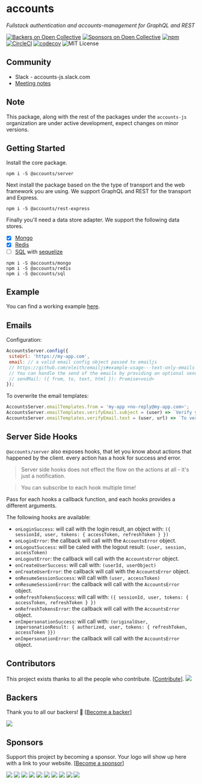 # accounts

*Fullstack authentication and accounts-management for GraphQL and REST*

[![Backers on Open Collective](https://opencollective.com/accounts-js/backers/badge.svg)](#backers)
[![Sponsors on Open Collective](https://opencollective.com/accounts-js/sponsors/badge.svg)](#sponsors)
[![npm](https://img.shields.io/npm/v/@accounts/server.svg?maxAge=2592000)](https://www.npmjs.com/package/@accounts/accounts)
[![CircleCI](https://circleci.com/gh/accounts-js/accounts.svg?style=shield)](https://circleci.com/gh/accounts-js/accounts)
[![codecov](https://codecov.io/gh/accounts-js/accounts/branch/master/graph/badge.svg)](https://codecov.io/gh/accounts-js/accounts)
![MIT License](https://img.shields.io/badge/license-MIT-blue.svg)

## Community

- Slack - accounts-js.slack.com
- [Meeting notes](https://github.com/accounts-js/accounts/blob/master/MEETINGS.md)

## Note

This package, along with the rest of the packages under the `accounts-js` organization are under active development, expect changes on minor versions.

## Getting Started

Install the core package.

```
npm i -S @accounts/server
```

Next install the package based on the the type of transport and the web framework you are using. We support GraphQL and REST for the transport and Express.

```
npm i -S @accounts/rest-express
```

Finally you'll need a data store adapter. We support the following data stores.

- [x] [Mongo](https://github.com/accounts-js/mongo)
- [x] [Redis](https://github.com/accounts-js/redis)
- [ ] [SQL](https://github.com/accounts-js/sql) with [sequelize](http://docs.sequelizejs.com/en/v3/)

```
npm i -S @accounts/mongo
npm i -S @accounts/redis
npm i -S @accounts/sql
```

## Example

You can find a working example [here](https://github.com/accounts-js/examples).

## Emails

Configuration:
```javascript
AccountsServer.config({
 siteUrl: 'https://my-app.com',
 email: // a valid email config object passed to emailjs
 // https://github.com/eleith/emailjs#example-usage---text-only-emails
 // You can handle the send of the emails by providing an optional sendMail function
 // sendMail: ({ from, to, text, html }): Promise<void>
});
```

To overwrite the email templates:
```javascript
AccountsServer.emailTemplates.from = 'my-app <no-reply@my-app.com>';
AccountsServer.emailTemplates.verifyEmail.subject = (user) => `Verify your account email ${user.profile.lastname}`;
AccountsServer.emailTemplates.verifyEmail.text = (user, url) => `To verify your account email please click on this link: ${url}`;
```

## Server Side Hooks

`@accounts/server` also exposes hooks, that let you know about actions that happened by the client. every action has a hook for success and error.

> Server side hooks does not effect the flow on the actions at all - it's just a notification.

> You can subscribe to each hook multiple time!

Pass for each hooks a callback function, and each hooks provides a different arguments.

The following hooks are available:

* `onLoginSuccess`: will call with the login result, an object with: `({ sessionId, user, tokens: { accessToken, refreshToken } })`
* `onLoginError`: the callback will call with the `AccountsError` object.
* `onLogoutSuccess`: will be caled with the logout result: `(user, session, accessToken)`
* `onLogoutError`: the callback will call with the `AccountsError` object.
* `onCreateUserSuccess`: will call with: `(userId, userObject)`
* `onCreateUserError`: the callback will call with the `AccountsError` object.
* `onResumeSessionSuccess`: will call with `(user, accessToken)`
* `onResumeSessionError`: the callback will call with the `AccountsError` object.
* `onRefreshTokensSuccess`: will call with: `({ sessionId, user, tokens: { accessToken, refreshToken } })`
* `onRefreshTokensError`: the callback will call with the `AccountsError` object.
* `onImpersonationSuccess`: will call with: `(originalUser, impersonationResult: { authorized, user, tokens: { refreshToken, accessToken }})`
* `onImpersonationError`: the callback will call with the `AccountsError` object.

## Contributors

This project exists thanks to all the people who contribute. [[Contribute](CONTRIBUTING.md)].
<a href="graphs/contributors"><img src="https://opencollective.com/accounts-js/contributors.svg?width=890" /></a>


## Backers

Thank you to all our backers! 🙏 [[Become a backer](https://opencollective.com/accounts-js#backer)]

<a href="https://opencollective.com/accounts-js#backers" target="_blank"><img src="https://opencollective.com/accounts-js/backers.svg?width=890"></a>


## Sponsors

Support this project by becoming a sponsor. Your logo will show up here with a link to your website. [[Become a sponsor](https://opencollective.com/accounts-js#sponsor)]

<a href="https://opencollective.com/accounts-js/sponsor/0/website" target="_blank"><img src="https://opencollective.com/accounts-js/sponsor/0/avatar.svg"></a>
<a href="https://opencollective.com/accounts-js/sponsor/1/website" target="_blank"><img src="https://opencollective.com/accounts-js/sponsor/1/avatar.svg"></a>
<a href="https://opencollective.com/accounts-js/sponsor/2/website" target="_blank"><img src="https://opencollective.com/accounts-js/sponsor/2/avatar.svg"></a>
<a href="https://opencollective.com/accounts-js/sponsor/3/website" target="_blank"><img src="https://opencollective.com/accounts-js/sponsor/3/avatar.svg"></a>
<a href="https://opencollective.com/accounts-js/sponsor/4/website" target="_blank"><img src="https://opencollective.com/accounts-js/sponsor/4/avatar.svg"></a>
<a href="https://opencollective.com/accounts-js/sponsor/5/website" target="_blank"><img src="https://opencollective.com/accounts-js/sponsor/5/avatar.svg"></a>
<a href="https://opencollective.com/accounts-js/sponsor/6/website" target="_blank"><img src="https://opencollective.com/accounts-js/sponsor/6/avatar.svg"></a>
<a href="https://opencollective.com/accounts-js/sponsor/7/website" target="_blank"><img src="https://opencollective.com/accounts-js/sponsor/7/avatar.svg"></a>
<a href="https://opencollective.com/accounts-js/sponsor/8/website" target="_blank"><img src="https://opencollective.com/accounts-js/sponsor/8/avatar.svg"></a>
<a href="https://opencollective.com/accounts-js/sponsor/9/website" target="_blank"><img src="https://opencollective.com/accounts-js/sponsor/9/avatar.svg"></a>


